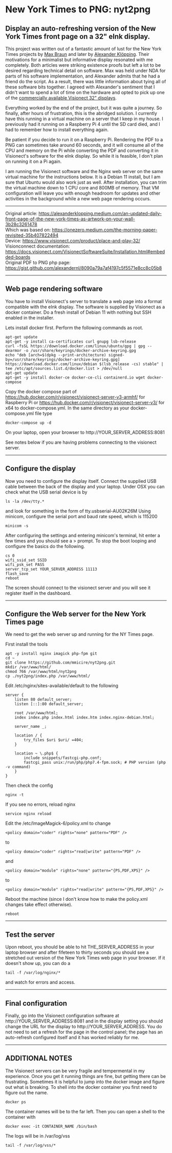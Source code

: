 # New York Times to PNG: nyt2png
## Display an auto-refreshing version of the New York Times front page on a 32" eInk display. 

This project was written out of a fantastic amount of lust for the New York Times projects by [Max Braun](https://onezero.medium.com/the-morning-paper-revisited-35b407822494) and later by [Alexander Klöpping](https://alexanderklopping.medium.com/an-updated-daily-front-page-of-the-new-york-times-as-artwork-on-your-wall-3b28c3261478). Their motivations for a minimalist but informative display resonated with me completely. Both articles were striking existence proofs but left a lot to be desired regarding technical detail on software. Max was held under NDA for parts of his software implementation, and Alexander admits that he had a friend do the script. As a result, there was little information about tying all of these software bits together.   I agreed with Alexander's sentiment that I didn't want to spend a lot of time on the hardware and opted to pick up one of the [commercially available Visionect 32" displays](https://www.visionect.com/product/place-and-play-32/).  

Everything worked by the end of the project, but it was quite a journey. So finally, after hours of frustration, this is the abridged solution. I currently have this running in a virtual machine on a server that I keep in my house. I previously had it running on a Raspberry Pi 4 until the SD card died, and I had to remember how to install everything again. 

Be patient if you decide to run it on a Raspberry Pi. Rendering the PDF to a PNG can sometimes take around 60 seconds, and it will consume all of the CPU and memory on the Pi while converting the PDF and converting it in Visionect's software for the eInk display. So while it is feasible, I don't plan on running it on a Pi again. 

I am running the Visionect software and the Nginx web server on the same virtual machine for the instructions below. It is a Debian 11 install, but I am sure that Ubuntu would also work just as well. After installation, you can trim the virtual machine down to 1 CPU core and 800MB of memory. That VM configuration will leave you with enough headroom for updates and other activities in the background while a new web page rendering occurs.  

***

Original article: https://alexanderklopping.medium.com/an-updated-daily-front-page-of-the-new-york-times-as-artwork-on-your-wall-3b28c3261478  
Which was based on: https://onezero.medium.com/the-morning-paper-revisited-35b407822494  
Device: https://www.visionect.com/product/place-and-play-32/  
Visionconnect documentation: https://docs.visionect.com/VisionectSoftwareSuite/Installation.html#embedded-boards     
Original PDF to PNG php page: https://gist.github.com/alexandernl/8090a79a7af4197c5f5571e8cc8c05b8

***

## Web page rendering software

You have to install Visionect's server to translate a web page into a format compatible with the eInk display.  The software is supplied by Visionect as a docker container.  Do a fresh install of Debian 11 with nothing but SSH enabled in the installer.  

Lets install docker first.  Perform the following commands as root.
```
apt-get update
apt-get -y install ca-certificates curl gnupg lsb-release
curl -fsSL https://download.docker.com/linux/ubuntu/gpg | gpg --dearmor -o /usr/share/keyrings/docker-archive-keyring.gpg
echo "deb [arch=$(dpkg --print-architecture) signed-by=/usr/share/keyrings/docker-archive-keyring.gpg] https://download.docker.com/linux/debian $(lsb_release -cs) stable" | tee /etc/apt/sources.list.d/docker.list > /dev/null
apt-get update
apt-get -y install docker-ce docker-ce-cli containerd.io wget docker-compose
```
Copy the docker compose part of
https://hub.docker.com/r/visionect/visionect-server-v3-armhf/ for Raspberry Pi or
https://hub.docker.com/r/visionect/visionect-server-v3/ for x64 
to docker-compose.yml.  In the same directory as your docker-compose.yml file type
```
docker-compose up -d
```
On your laptop, open your browser to http://YOUR_SERVER_ADDRESS:8081

See notes below if you are having problems connecting to the visionect server.

***

## Configure the display
Now you need to configure the display itself.  Connect the supplied USB cable between the back of the display and your laptop.
Under OSX you can check what the USB serial device is by
```
ls -la /dev/tty.*
```
and look for something in the form of tty.usbserial-AU02K26M
Using minicom, configure the serial port and baud rate speed, which is 115200
```
minicom -s 
```
After configuring the settings and entering minicom's terminal, hit enter a few times and you should see a > prompt. 
To stop the boot looping and configure the basics do the following.
```
cs 0
wifi_ssid_set SSID
wifi_psk_set PASS
server_tcp_set YOUR_SERVER_ADDRESS 11113
flash_save
reboot
```
The screen should connect to the visionect server and you will see it register itself in the dashboard.

***

## Configure the Web server for the New York Times page
We need to get the web server up and running for the NY Times page.  

First install the tools
```
apt -y install nginx imagick php-fpm git
cd ~
git clone https://github.com/mmicire/nyt2png.git
mkdir /var/www/html/
chmod 766 /var/www/html/nyt2png
cp ./nyt2png/index.php /var/www/html/
```

Edit /etc/nginx/sites-available/default to the following
```
server {
	listen 80 default_server;
	listen [::]:80 default_server;

	root /var/www/html;
	index index.php index.html index.htm index.nginx-debian.html;

	server_name _;

	location / {
		try_files $uri $uri/ =404;
	}

	location ~ \.php$ {
		include snippets/fastcgi-php.conf;
		fastcgi_pass unix:/run/php/php7.4-fpm.sock; # PHP version (php -v command)
	}
}
```
Then check the config
```
nginx -t
```
If you see no errors, reload nginx
```
service nginx reload
```
Edit the /etc/ImageMagick-6/policy.xml to change
```
<policy domain="coder" rights="none" pattern="PDF" />
```
to
```
<policy domain="coder" rights="read|write" pattern="PDF" />
```
and
```
<policy domain="module" rights="none" pattern="{PS,PDF,XPS}" />
```
to
```
<policy domain="module" rights="read|write" pattern="{PS,PDF,XPS}" />
```

Reboot the machine (since I don't know how to make the policy.xml changes take effect otherwise). 
```
reboot
```

***

## Test the server
Upon reboot, you should be able to hit THE_SERVER_ADDRESS in your laptop browser and after fifeteen to thirty seconds you should see a stretched out version of the New York Times web page in your browser. If it doesn't show up, you can do a
```
tail -f /var/log/nginx/* 
```
and watch for errors and access.

***

## Final configuration

Finally, go into the Visionect configuration software at http://YOUR_SERVER_ADDRESS:8081 and in the display setting you should change the URL for the display to http://YOUR_SERVER_ADDRESS.  You do not need to set a refresh for the page in the control panel; the page has an auto-refresh configured itself and it has worked reliably for me. 

***

## ADDITIONAL NOTES
The Visionect servers can be very fragile and tempermental in my experience.  Once you get it running things are fine, but getting there can be frustrating.  Sometimes it is helpful to jump into the docker image and figure out what is breaking.  To shell into the docker container you first need to figure out the name.
```
docker ps
```
The container names will be to the far left.  Then you can open a shell to the container with
```
docker exec -it CONTAINER_NAME /bin/bash
```
The logs will be in /var/log/vss
```
tail -f /var/log/vss/*
```
